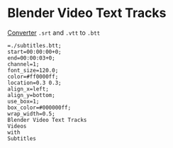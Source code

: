 # Blender Video Text Tracks

[Converter](https://moixllik.github.io/btt/converter) `.srt` and `.vtt` to `.btt`

```
=./subtitles.btt;
start=00:00:00+0;
end=00:00:03+0;
channel=1;
font_size=120.0;
color=#ff0000ff;
location=0.3 0.3;
align_x=left;
align_y=bottom;
use_box=1;
box_color=#000000ff;
wrap_width=0.5;
Blender Video Text Tracks
Videos
with
Subtitles
```

